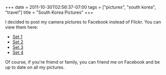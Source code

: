 +++
date = 2011-10-30T02:56:37-07:00
tags = ["pictures", "south korea", "travel"]
title = "South Korea Pictures"
+++

I decided to post my camera pictures to Facebook instead of Flickr. You can view them here:

- [Set 1](https://www.facebook.com/media/set/?set=a.10100160570432425.2508932.6400273&type=1&l=a98a2ee818)
- [Set 2](https://www.facebook.com/media/set/?set=a.10100160585776675.2508934.6400273&type=1&l=91440a352f)
- [Set 3](https://www.facebook.com/media/set/?set=a.10100160611450225.2508939.6400273&type=1&l=c46d1bbb13)
- [Set 4](https://www.facebook.com/media/set/?set=a.10100160656065815.2508954.6400273&type=1&l=43ed3ef599)

Of course, if you're friend or family, you can friend me on Facebook and be up to date on all my pictures.
